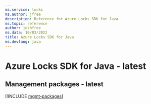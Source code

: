 ```yaml
---
ms.service: locks
ms.author: jfree
description: Reference for Azure Locks SDK for Java
ms.topic: reference
author: joshfree
ms.data: 10/03/2022
title: Azure Locks SDK for Java
ms.devlang: java
---
```

# Azure Locks SDK for Java - latest

## Management packages - latest
[!INCLUDE [mgmt-packages](locks-mgmt-index.md)]
